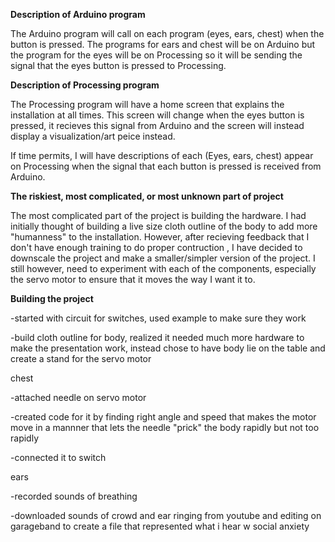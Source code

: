 

**Description of Arduino program**

The Arduino program will call on each program (eyes, ears, chest) when the button is pressed. The programs for ears and chest will be on Arduino but the program for the eyes will be on Processing so it will be sending the signal that the eyes button is pressed to Processing. 

**Description of Processing program** 

The Processing program will have a home screen that explains the installation at all times. This screen will change when the eyes button is pressed, it recieves this signal from Arduino and the screen will instead display a visualization/art peice instead. 

If time permits, I will have descriptions of each (Eyes, ears, chest) appear on Processing when the signal that each button is pressed is received from Arduino. 

**The riskiest, most complicated, or most unknown part of project**

The most complicated part of the project is building the hardware. I had initially thought of building a live size cloth outline of the body to add more "humanness" to the installation. However, after recieving feedback that I don't have enough training to do proper contruction , I have decided to downscale the project and make a smaller/simpler version of the project. I still however, need to experiment with each of the components, especially the servo motor to ensure that it moves the way I want it to. 

**Building the project** 


-started with circuit for switches, used example to make sure they work 

-build cloth outline for body, realized it needed much more hardware to make the presentation work, instead chose to have body lie on the table and create a stand for the servo motor


chest 

-attached needle on servo motor

-created code for it by finding right angle and speed that makes the motor move in a mannner that lets the needle "prick" the body rapidly but not too rapidly 

-connected it to switch 


ears 

-recorded sounds of breathing 

-downloaded sounds of crowd and ear ringing from youtube and editing on garageband to create a file that represented what i hear w social anxiety 




